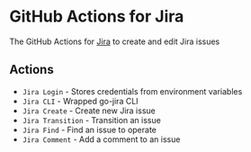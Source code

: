 # GitHub Actions for Jira
The GitHub Actions for [Jira](https://www.atlassian.com/software/jira) to create and edit Jira issues

## Actions
 - `Jira Login` - Stores credentials from environment variables
 - `Jira CLI` - Wrapped go-jira CLI
 - `Jira Create` - Create new Jira issue
 - `Jira Transition` - Transition an issue
 - `Jira Find` - Find an issue to operate
 - `Jira Comment` - Add a comment to an issue